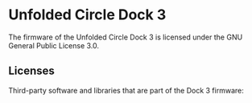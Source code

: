 # Unfolded Circle Dock 3
The firmware of the Unfolded Circle Dock 3 is licensed under the GNU General Public License 3.0.

## Licenses
Third-party software and libraries that are part of the Dock 3 firmware:
